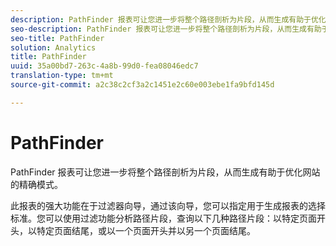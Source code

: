 ```yaml
---
description: PathFinder 报表可让您进一步将整个路径剖析为片段，从而生成有助于优化网站的精确模式。
seo-description: PathFinder 报表可让您进一步将整个路径剖析为片段，从而生成有助于优化网站的精确模式。
seo-title: PathFinder
solution: Analytics
title: PathFinder
uuid: 35a00bd7-263c-4a8b-99d0-fea08046edc7
translation-type: tm+mt
source-git-commit: a2c38c2cf3a2c1451e2c60e003ebe1fa9bfd145d

---
```



# PathFinder

PathFinder 报表可让您进一步将整个路径剖析为片段，从而生成有助于优化网站的精确模式。

此报表的强大功能在于过滤器向导，通过该向导，您可以指定用于生成报表的选择标准。您可以使用过滤功能分析路径片段，查询以下几种路径片段：以特定页面开头，以特定页面结尾，或以一个页面开头并以另一个页面结尾。

